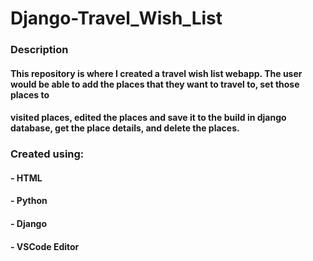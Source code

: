 # Django-Travel_Wish_List
### Description
#### This repository is where I created a travel wish list webapp. The user would be able to add the places that they want to travel to, set those places to 
#### visited places, edited the places and save it to the build in django database, get the place details, and delete the places.  
####
### Created using:
#### - HTML
#### - Python
#### - Django
#### - VSCode Editor
